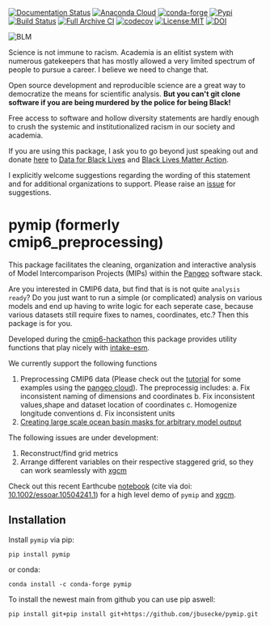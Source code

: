 [![Documentation Status](https://readthedocs.org/projects/cmip6-preprocessing/badge/?version=latest)](https://cmip6-preprocessing.readthedocs.io/en/latest/?badge=latest)
[![Anaconda Cloud](https://anaconda.org/conda-forge/pymip/badges/version.svg)](https://anaconda.org/conda-forge/pymip)
[![conda-forge](https://img.shields.io/conda/dn/conda-forge/pymip?label=conda-forge)](https://anaconda.org/conda-forge/pymip)
[![Pypi](https://img.shields.io/pypi/v/pymip.svg)](https://pypi.org/project/pymip)
[![Build Status](https://img.shields.io/github/workflow/status/jbusecke/pymip/CI?logo=github)](https://github.com/jbusecke/pymip/actions)
[![Full Archive CI](https://github.com/jbusecke/pymip/workflows/Full%20Archive%20CI/badge.svg)](https://github.com/jbusecke/pymip/actions/workflows/full_archive_ci.yaml)
[![codecov](https://codecov.io/gh/jbusecke/pymip/branch/main/graph/badge.svg)](https://codecov.io/gh/jbusecke/pymip)
[![License:MIT](https://img.shields.io/badge/License-MIT-lightgray.svg?style=flt-square)](https://opensource.org/licenses/MIT)
[![DOI](https://zenodo.org/badge/215606850.svg)](https://zenodo.org/badge/latestdoi/215606850)

![BLM](BLM.png)

Science is not immune to racism. Academia is an elitist system with numerous gatekeepers that has mostly allowed a very limited spectrum of people to pursue a career. I believe we need to change that.

Open source development and reproducible science are a great way to democratize the means for scientific analysis. **But you can't git clone software if you are being murdered by the police for being Black!**

Free access to software and hollow diversity statements are hardly enough to crush the systemic and institutionalized racism in our society and academia.

If you are using this package, I ask you to go beyond just speaking out and donate [here](https://secure.actblue.com/donate/cmip6_preprocessing) to [Data for Black Lives](http://d4bl.org/) and [Black Lives Matter Action](https://blacklivesmatter.com/global-actions/).

I explicitly welcome suggestions regarding the wording of this statement and for additional organizations to support. Please raise an [issue](https://github.com/jbusecke/pymip/issues) for suggestions.



# pymip (formerly cmip6_preprocessing)

This package facilitates the cleaning, organization and interactive analysis of Model Intercomparison Projects (MIPs) within the [Pangeo](https://pangeo.io) software stack.

Are you interested in CMIP6 data, but find that is is not quite `analysis ready`? Do you just want to run a simple (or complicated) analysis on various models and end up having to write logic for each seperate case, because various datasets still require fixes to names, coordinates, etc.? Then this package is for you.

Developed during the [cmip6-hackathon](https://cmip6hack.github.io/#/) this package provides utility functions that play nicely with [intake-esm](https://github.com/NCAR/intake-esm).

We currently support the following functions

1. Preprocessing CMIP6 data (Please check out the [tutorial](docs/tutorial.ipynb) for some examples using the [pangeo cloud](ocean.pangeo.io)). The preprocessig includes:
    a. Fix inconsistent naming of dimensions and coordinates
    b. Fix inconsistent values,shape and dataset location of coordinates
    c. Homogenize longitude conventions
    d. Fix inconsistent units
2. [Creating large scale ocean basin masks for arbitrary model output](docs/regionmask.ipynb)

The following issues are under development:
1. Reconstruct/find grid metrics
2. Arrange different variables on their respective staggered grid, so they can work seamlessly with [xgcm](https://xgcm.readthedocs.io/en/latest/)

Check out this recent Earthcube [notebook](https://github.com/earthcube2020/ec20_busecke_etal) (cite via doi: [10.1002/essoar.10504241.1](https://www.essoar.org/doi/10.1002/essoar.10504241.1)) for a high level demo of `pymip` and [xgcm](https://github.com/xgcm/xgcm).


## Installation

Install `pymip` via pip:

`pip install pymip`

or conda:

`conda install -c conda-forge pymip`

To install the newest main from github you can use pip aswell:

`pip install git+pip install git+https://github.com/jbusecke/pymip.git`
